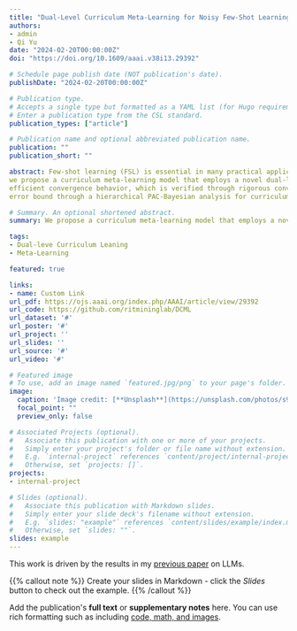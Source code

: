 ```yaml
---
title: "Dual-Level Curriculum Meta-Learning for Noisy Few-Shot Learning Tasks"
authors:
- admin
- Qi Yu
date: "2024-02-20T00:00:00Z"
doi: "https://doi.org/10.1609/aaai.v38i13.29392"

# Schedule page publish date (NOT publication's date).
publishDate: "2024-02-20T00:00:00Z"

# Publication type.
# Accepts a single type but formatted as a YAML list (for Hugo requirements).
# Enter a publication type from the CSL standard.
publication_types: ["article"]

# Publication name and optional abbreviated publication name.
publication: ""
publication_short: ""

abstract: Few-shot learning (FSL) is essential in many practical applications. However, the limited training examples make the models more vulnerable to label noise, which can lead to poor generalization capability. To address this critical challenge,
we propose a curriculum meta-learning model that employs a novel dual-level class-example sampling strategy to create a robust curriculum for adaptive task distribution formulation and robust model training. The dual-level framework proposes a heuristic class sampling criterion that measures pairwise class boundary complexity to form a class curriculum; it uses effective example sampling through an under-trained proxy model to form an example curriculum. By utilizing both class-level and example-level information, our approach is more robust to handle limited training data and noisy labels that commonly occur in few-shot learning tasks. The model has
efficient convergence behavior, which is verified through rigorous convergence analysis. Additionally, we establish a novel
error bound through a hierarchical PAC-Bayesian analysis for curriculum meta-learning under noise. We conduct extensive experiments that demonstrate the effectiveness of our framework in outperforming existing noisy few-shot learning methods under various few-shot classification benchmarks. Our code is available at https://github.com/ritmininglab/DCML.

# Summary. An optional shortened abstract.
summary: We propose a curriculum meta-learning model that employs a novel dual-level class-example sampling strategy to create a robust curriculum for adaptive task distribution formulation and robust model training.

tags:
- Dual-leve Curriculum Leaning
- Meta-Learning

featured: true

links:
- name: Custom Link
url_pdf: https://ojs.aaai.org/index.php/AAAI/article/view/29392
url_code: https://github.com/ritmininglab/DCML
url_dataset: '#'
url_poster: '#'
url_project: ''
url_slides: ''
url_source: '#'
url_video: '#'

# Featured image
# To use, add an image named `featured.jpg/png` to your page's folder. 
image:
  caption: 'Image credit: [**Unsplash**](https://unsplash.com/photos/s9CC2SKySJM)'
  focal_point: ""
  preview_only: false

# Associated Projects (optional).
#   Associate this publication with one or more of your projects.
#   Simply enter your project's folder or file name without extension.
#   E.g. `internal-project` references `content/project/internal-project/index.md`.
#   Otherwise, set `projects: []`.
projects:
- internal-project

# Slides (optional).
#   Associate this publication with Markdown slides.
#   Simply enter your slide deck's filename without extension.
#   E.g. `slides: "example"` references `content/slides/example/index.md`.
#   Otherwise, set `slides: ""`.
slides: example
---
```


This work is driven by the results in my [previous paper](/publication/conference-paper/) on LLMs.

{{% callout note %}}
Create your slides in Markdown - click the *Slides* button to check out the example.
{{% /callout %}}

Add the publication's **full text** or **supplementary notes** here. You can use rich formatting such as including [code, math, and images](https://docs.hugoblox.com/content/writing-markdown-latex/).

